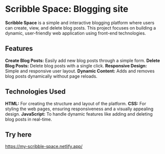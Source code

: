 # Scribble Space: Blogging site

**Scribble Space** is a simple and interactive blogging platform where users can create, view, and delete blog posts. This project focuses on building a dynamic, user-friendly web application using front-end technologies.

## Features
**Create Blog Posts:** Easily add new blog posts through a simple form.
**Delete Blog Posts:** Delete blog posts with a single click.
**Responsive Design:** Simple and responsive user layout.
**Dynamic Content:** Adds and removes blog posts dynamically without page reloads.

## Technologies Used
**HTML:** For creating the structure and layout of the platform.
**CSS:** For styling the web pages, ensuring responsiveness and a visually appealing design.
**JavaScript:** To handle dynamic features like adding and deleting blog posts in real-time.

## Try here
https://my-scribble-space.netlify.app/
